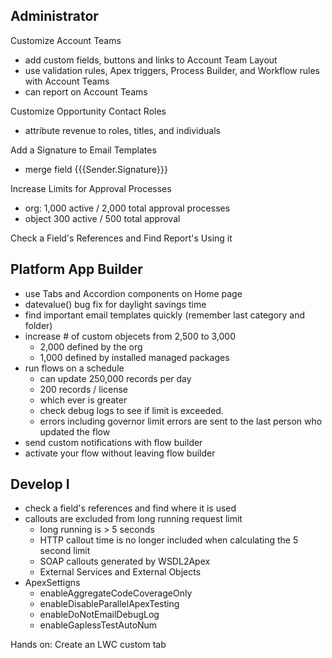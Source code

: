 
Administrator
-------------

Customize Account Teams
- add custom fields, buttons and links to Account Team Layout
- use validation rules, Apex triggers, Process Builder, and Workflow rules with Account Teams
- can report on Account Teams

Customize Opportunity Contact Roles
- attribute revenue to roles, titles, and individuals

Add a Signature to Email Templates
- merge field {{{Sender.Signature}}} 

Increase Limits for Approval Processes
- org: 1,000 active / 2,000 total approval processes
- object 300 active / 500 total approval 

Check a Field's References and Find Report's Using it

Platform App Builder
--------------------
- use Tabs and Accordion components on Home page
- datevalue() bug fix for daylight savings time
- find important email templates quickly (remember last category and folder)
- increase # of custom objecets from 2,500 to 3,000
    - 2,000 defined by the org
    - 1,000 defined by installed managed packages
- run flows on a schedule
    - can update 250,000 records per day
    - 200 records / license
    - which ever is greater
    - check debug logs to see if limit is exceeded.
    - errors including governor limit errors are sent to the last person who updated the flow
- send custom notifications with flow builder
- activate your flow without leaving flow builder

Develop I
---------
- check a field's references and find where it is used
- callouts are excluded from long running request limit 
    - long running is > 5 seconds
    - HTTP callout time is no longer included when calculating the 5 second limit
    - SOAP callouts generated by WSDL2Apex
    - External Services and External Objects
- ApexSettigns
    - enableAggregateCodeCoverageOnly
    - enableDisableParallelApexTesting
    - enableDoNotEmailDebugLog
    - enableGaplessTestAutoNum

Hands on:   Create an LWC custom tab
